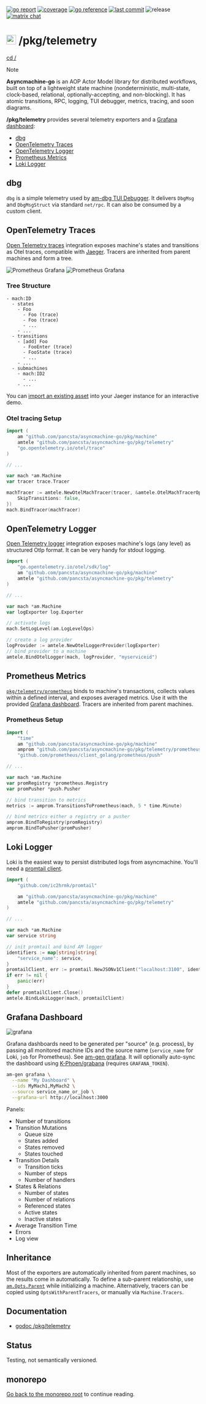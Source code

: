 [![go report](https://goreportcard.com/badge/github.com/pancsta/asyncmachine-go)](https://goreportcard.com/report/github.com/pancsta/asyncmachine-go)
[![coverage](https://codecov.io/gh/pancsta/asyncmachine-go/graph/badge.svg?token=B8553BI98P)](https://codecov.io/gh/pancsta/asyncmachine-go)
[![go reference](https://pkg.go.dev/badge/github.com/pancsta/asyncmachine-go.svg)](https://pkg.go.dev/github.com/pancsta/asyncmachine-go)
[![last commit](https://img.shields.io/github/last-commit/pancsta/asyncmachine-go/main)](https://github.com/pancsta/asyncmachine-go/commits/main/)
![release](https://img.shields.io/github/v/release/pancsta/asyncmachine-go)
[![matrix chat](https://matrix.to/img/matrix-badge.svg)](https://matrix.to/#/#room:asyncmachine)

# <img src="https://pancsta.github.io/assets/asyncmachine-go/logo.png" height="25"/> /pkg/telemetry

[cd /](/README.md)

> [!NOTE]
> **Asyncmachine-go** is an AOP Actor Model library for distributed workflows, built on top of a lightweight state
> machine (nondeterministic, multi-state, clock-based, relational, optionally-accepting, and non-blocking). It has
> atomic transitions, RPC, logging, TUI debugger, metrics, tracing, and soon diagrams.

**/pkg/telemetry** provides several telemetry exporters and a [Grafana dashboard](#grafana-dashboard):

- [dbg](#dbg)
- [OpenTelemetry Traces](#open-telemetry-traces)
- [OpenTelemetry Logger](#open-telemetry)
- [Prometheus Metrics](#prometheus)
- [Loki Logger](#loki-logger)

## dbg

`dbg` is a simple telemetry used by [am-dbg TUI Debugger](/tools/cmd/am-dbg).
It delivers `DbgMsg` and `DbgMsgStruct` via standard `net/rpc`. It can also be consumed by a custom client.

## OpenTelemetry Traces

[Open Telemetry traces](https://opentelemetry.io/) integration exposes machine's states and transitions as Otel traces,
compatible with [Jaeger](https://www.jaegertracing.io/). Tracers are inherited from parent machines and form a tree.

![Prometheus Grafana](https://pancsta.github.io/assets/asyncmachine-go/otel-jaeger.dark.png#gh-dark-mode-only)
![Prometheus Grafana](https://pancsta.github.io/assets/asyncmachine-go/otel-jaeger.light.png#gh-light-mode-only)

### Tree Structure

```text
- mach:ID
  - states
    - Foo
      - Foo (trace)
      - Foo (trace)
      - ...
    - ...
  - transitions
    - [add] Foo
      - FooEnter (trace)
      - FooState (trace)
      - ...
    - ...
  - submachines
    - mach:ID2
      - ...
    - ...
```

You can [import an existing asset](https://pancsta.github.io/assets/asyncmachine-go/bench-jaeger-3h-10m.traces.json)
into your Jaeger instance for an interactive demo.

### Otel tracing Setup

```go
import (
    am "github.com/pancsta/asyncmachine-go/pkg/machine"
    amtele "github.com/pancsta/asyncmachine-go/pkg/telemetry"
    "go.opentelemetry.io/otel/trace"
)

// ...

var mach *am.Machine
var tracer trace.Tracer

machTracer := amtele.NewOtelMachTracer(tracer, &amtele.OtelMachTracerOpts{
    SkipTransitions: false,
})
mach.BindTracer(machTracer)
```

## OpenTelemetry Logger

[Open Telemetry logger](https://opentelemetry.io/) integration exposes machine's logs (any level) as structured Otlp
format. It can be very handy for stdout logging.

```go
import (
    "go.opentelemetry.io/otel/sdk/log"
    am "github.com/pancsta/asyncmachine-go/pkg/machine"
    amtele "github.com/pancsta/asyncmachine-go/pkg/telemetry"
)

// ...

var mach *am.Machine
var logExporter log.Exporter

// activate logs
mach.SetLogLevel(am.LogLevelOps)

// create a log provider
logProvider := amtele.NewOtelLoggerProvider(logExporter)
// bind provider to a machine
amtele.BindOtelLogger(mach, logProvider, "myserviceid")
```

## Prometheus Metrics

[`pkg/telemetry/prometheus`](/pkg/telemetry/prometheus) binds to machine's transactions, collects values within
a defined interval, and exposes averaged metrics. Use it with the provided [Grafana dashboard](#grafana-dashboard).
Tracers are inherited from parent machines.

### Prometheus Setup

```go
import (
    "time"
    am "github.com/pancsta/asyncmachine-go/pkg/machine"
    amprom "github.com/pancsta/asyncmachine-go/pkg/telemetry/prometheus"
    "github.com/prometheus/client_golang/prometheus/push"

// ...

var mach *am.Machine
var promRegistry *prometheus.Registry
var promPusher *push.Pusher

// bind transition to metrics
metrics := amprom.TransitionsToPrometheus(mach, 5 * time.Minute)

// bind metrics either a registry or a pusher
amprom.BindToRegistry(promRegistry)
amprom.BindToPusher(promPusher)
```

## Loki Logger

Loki is the easiest way to persist distributed logs from asyncmachine. You'll need a [promtail client](https://github.com/ic2hrmk/promtail).

```go
import (
    "github.com/ic2hrmk/promtail"

    am "github.com/pancsta/asyncmachine-go/pkg/machine"
    amtele "github.com/pancsta/asyncmachine-go/pkg/telemetry"
)

// ...

var mach *am.Machine
var service string

// init promtail and bind AM logger
identifiers := map[string]string{
    "service_name": service,
}
promtailClient, err := promtail.NewJSONv1Client("localhost:3100", identifiers)
if err != nil {
    panic(err)
}
defer promtailClient.Close()
amtele.BindLokiLogger(mach, promtailClient)
```

## Grafana Dashboard

![grafana](https://pancsta.github.io/assets/asyncmachine-go/grafana.dark.png)

Grafana dashboards need to be generated per "source" (e.g. process), by passing all monitored machine IDs and the source
name (`service_name` for Loki, `job` for Prometheus). See [am-gen grafana](/tools/cmd/am-gen/README.md). It will
optionally auto-sync the dashboard using [K-Phoen/grabana](https://github.com/K-Phoen/grabana) (requires
`GRAFANA_TOKEN`).

```bash
am-gen grafana \
  --name "My Dashboard" \
  --ids MyMach1,MyMach2 \
  --source service_name_or_job \
  --grafana-url http://localhost:3000
```

Panels:

- Number of transitions
- Transition Mutations
  - Queue size
  - States added
  - States removed
  - States touched
- Transition Details
  - Transition ticks
  - Number of steps
  - Number of handlers
- States & Relations
  - Number of states
  - Number of relations
  - Referenced states
  - Active states
  - Inactive states
- Average Transition Time
- Errors
- Log view

## Inheritance

Most of the exporters are automatically inherited from parent machines, so the results come in automatically. To define
a sub-parent relationship, use [`am.Opts.Parent`](https://pkg.go.dev/github.com/pancsta/asyncmachine-go/pkg/machine#Opts.Parent)
while initializing a machine. Alternatively, tracers can be copied using `OptsWithParentTracers`, or manually via
`Machine.Tracers`.

## Documentation

- [godoc /pkg/telemetry](https://pkg.go.dev/github.com/pancsta/asyncmachine-go/pkg/telemetry)

## Status

Testing, not semantically versioned.

## monorepo

[Go back to the monorepo root](/README.md) to continue reading.
